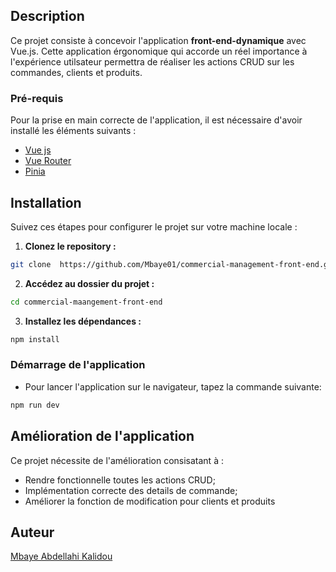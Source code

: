 ## Description

Ce projet consiste à concevoir l'application **front-end-dynamique** avec Vue.js. Cette application érgonomique qui accorde un réel importance à l'expérience utilsateur permettra de réaliser les actions CRUD sur les commandes, clients et produits.

### Pré-requis

Pour la prise en main correcte de l'application, il est nécessaire d'avoir installé les éléments suivants :

- [Vue js](https://vuejs.org/)
- [Vue Router](https://router.vuejs.org/)
- [Pinia](https://pinia.vuejs.org/)

## Installation

Suivez ces étapes pour configurer le projet sur votre machine locale :

1. **Clonez le repository :**

```bash
git clone  https://github.com/Mbaye01/commercial-management-front-end.git
```

2. **Accédez au dossier du projet :**

```bash
cd commercial-maangement-front-end
```

3. **Installez les dépendances :**

```bash
npm install
```

### Démarrage de l'application

- Pour lancer l'application sur le navigateur, tapez la commande suivante:

```bash
npm run dev
```

## Amélioration de l'application

Ce projet nécessite de l'amélioration consisatant à :

- Rendre fonctionnelle toutes les actions CRUD;
- Implémentation correcte des details de commande;
- Améliorer la fonction de modification pour clients et produits

## Auteur

[Mbaye Abdellahi Kalidou ](https://github.com/Mbaye01/commercial-management-front-end.git)
